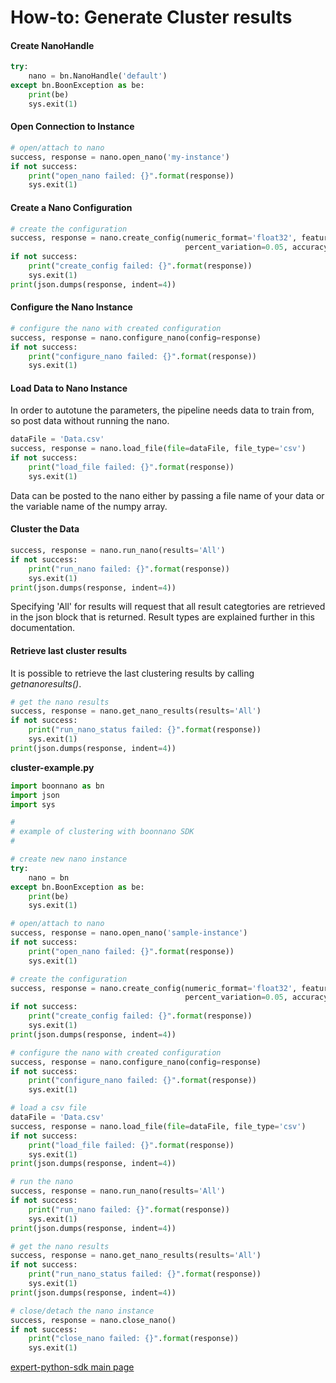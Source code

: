 # How-to: Generate Cluster results

#### Create NanoHandle

```python
try:
    nano = bn.NanoHandle('default')
except bn.BoonException as be:
    print(be)
    sys.exit(1)
```

#### Open Connection to Instance

```python
# open/attach to nano
success, response = nano.open_nano('my-instance')
if not success:
    print("open_nano failed: {}".format(response))
    sys.exit(1)
```

#### Create a Nano Configuration
```python
# create the configuration
success, response = nano.create_config(numeric_format='float32', feature_count=20, min_val=[-10], max_val=[15],
                                       percent_variation=0.05, accuracy=0.99, weight=[1], streaming_window=1)
if not success:
    print("create_config failed: {}".format(response))
    sys.exit(1)
print(json.dumps(response, indent=4))
````

#### Configure the Nano Instance
```python
# configure the nano with created configuration
success, response = nano.configure_nano(config=response)
if not success:
    print("configure_nano failed: {}".format(response))
    sys.exit(1)
```

#### Load Data to Nano Instance

In order to autotune the parameters, the pipeline needs data to train from, so post data without running the nano.

```python
dataFile = 'Data.csv'
success, response = nano.load_file(file=dataFile, file_type='csv')
if not success:
    print("load_file failed: {}".format(response))
    sys.exit(1)
```

Data can be posted to the nano either by passing a file name of your data or the variable name of the numpy array. 

#### Cluster the Data

```python
success, response = nano.run_nano(results='All')
if not success:
    print("run_nano failed: {}".format(response))
    sys.exit(1)
print(json.dumps(response, indent=4))
```

Specifying 'All' for results will request that all result categtories are retrieved in the json block that is returned.  Result types are explained further in this documentation.

#### Retrieve last cluster results

It is possible to retrieve the last clustering results by calling *getnanoresults()*.

```python
# get the nano results
success, response = nano.get_nano_results(results='All')
if not success:
    print("run_nano_status failed: {}".format(response))
    sys.exit(1)
print(json.dumps(response, indent=4))
```

**cluster-example.py**

```python
import boonnano as bn
import json
import sys

#
# example of clustering with boonnano SDK
#

# create new nano instance
try:
    nano = bn
except bn.BoonException as be:
    print(be)
    sys.exit(1)

# open/attach to nano
success, response = nano.open_nano('sample-instance')
if not success:
    print("open_nano failed: {}".format(response))
    sys.exit(1)

# create the configuration
success, response = nano.create_config(numeric_format='float32', feature_count=20, min_val=[-10], max_val=[15],
                                       percent_variation=0.05, accuracy=0.99, weight=[1], streaming_window=1)
if not success:
    print("create_config failed: {}".format(response))
    sys.exit(1)
print(json.dumps(response, indent=4))

# configure the nano with created configuration
success, response = nano.configure_nano(config=response)
if not success:
    print("configure_nano failed: {}".format(response))
    sys.exit(1)

# load a csv file
dataFile = 'Data.csv'
success, response = nano.load_file(file=dataFile, file_type='csv')
if not success:
    print("load_file failed: {}".format(response))
    sys.exit(1)
print(json.dumps(response, indent=4))

# run the nano
success, response = nano.run_nano(results='All')
if not success:
    print("run_nano failed: {}".format(response))
    sys.exit(1)
print(json.dumps(response, indent=4))

# get the nano results
success, response = nano.get_nano_results(results='All')
if not success:
    print("run_nano_status failed: {}".format(response))
    sys.exit(1)
print(json.dumps(response, indent=4))

# close/detach the nano instance
success, response = nano.close_nano()
if not success:
    print("close_nano failed: {}".format(response))
    sys.exit(1)
```

[expert-python-sdk main page](https://boonlogic.github.io/expert-python-sdk/)
